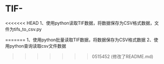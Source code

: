 # TIF-
<<<<<<< HEAD
1、使用python读取TIF数据，将数据保存为CSV格式数据，文件为tifs_to_csv.py

=======
1、使用python批量读取TIF数据，将数据保存为CSV格式数据
2、使用python查询读取csv文件数据
>>>>>>> 0515452 (修改了README.md)
